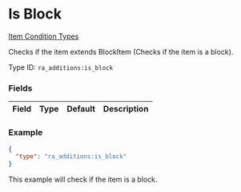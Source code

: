 # Is Block
[Item Condition Types](../item_condition_types_types.md)

Checks if the item extends BlockItem (Checks if the item is a block).

Type ID: `ra_additions:is_block`
### Fields
Field | Type | Default | Description
------|------|---------|-------------

### Example
```json
{
  "type": "ra_additions:is_block"
}
```
This example will check if the item is a block.